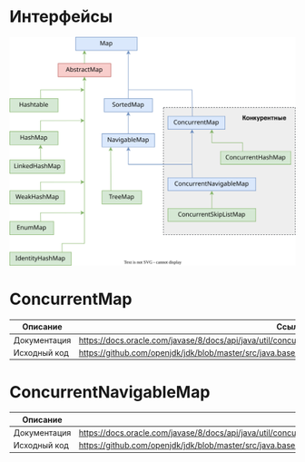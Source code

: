 # Интерфейсы

![coll_iface_concrete_map.drawio](img/coll_iface_concrete_map.drawio.svg)

# ConcurrentMap

| Описание     | Ссылка                                                       |
| ------------ | ------------------------------------------------------------ |
| Документация | https://docs.oracle.com/javase/8/docs/api/java/util/concurrent/ConcurrentMap.html |
| Исходный код | https://github.com/openjdk/jdk/blob/master/src/java.base/share/classes/java/util/concurrent/ConcurrentMap.java |





# ConcurrentNavigableMap

| Описание     | Ссылка                                                       |
| ------------ | ------------------------------------------------------------ |
| Документация | https://docs.oracle.com/javase/8/docs/api/java/util/concurrent/ConcurrentNavigableMap.html |
| Исходный код | https://github.com/openjdk/jdk/blob/master/src/java.base/share/classes/java/util/concurrent/ConcurrentNavigableMap.java |

